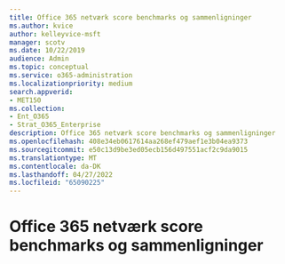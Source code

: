 ```yaml
---
title: Office 365 netværk score benchmarks og sammenligninger
ms.author: kvice
author: kelleyvice-msft
manager: scotv
ms.date: 10/22/2019
audience: Admin
ms.topic: conceptual
ms.service: o365-administration
ms.localizationpriority: medium
search.appverid:
- MET150
ms.collection:
- Ent_O365
- Strat_O365_Enterprise
description: Office 365 netværk score benchmarks og sammenligninger
ms.openlocfilehash: 408e34eb0617614aa268ef479aef1e3b04ea9373
ms.sourcegitcommit: e50c13d9be3ed05ecb156d497551acf2c9da9015
ms.translationtype: MT
ms.contentlocale: da-DK
ms.lasthandoff: 04/27/2022
ms.locfileid: "65090225"
---
```

# <a name="office-365-network-score-benchmarks-and-comparisons"></a>Office 365 netværk score benchmarks og sammenligninger
